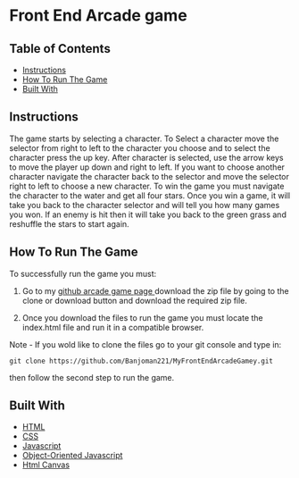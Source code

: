 # Front End Arcade game

## Table of Contents

* [Instructions](#instruction)
* [How To Run The Game](#How-to-run-the-game)
* [Built With](#built-with)

## Instructions

The game starts by selecting a character. To Select a character move the selector from right to left to the character you choose and to select the character press the up key. After character is selected, use the arrow keys to move the player up down and right to left. If you want to choose another character navigate the character back to the selector and move the selector right to left to choose a new character. To win the game you must navigate the character to the water and get all four stars. Once you win a game, it will take you back to the character selector and will tell you how many games you won. If an enemy is hit then it will take you back to the green grass and reshuffle the stars to start again.  

## How To Run The Game

To successfully run the game you must:

1. Go to my [github arcade game page ](https://github.com/Banjoman221/MyFrontEndArcadeGamey.git)download the zip file by going to the clone or download button and download the required zip file.

2. Once you download the files to run the game you must locate the index.html file and run it in a compatible browser.
 
 Note - If you wold like to clone the files go to your git console and type in:

 `git clone https://github.com/Banjoman221/MyFrontEndArcadeGamey.git`

then follow the second step to run the game.

## Built With

- [HTML](https://www.w3schools.com/html/)
- [CSS](https://www.w3schools.com/Css/)
- [Javascript](https://www.javascript.com/)
- [Object-Oriented Javascript](https://www.w3schools.com/js/js_objects.asp)
- [Html Canvas](https://www.w3schools.com/graphics/canvas_intro.asp)
